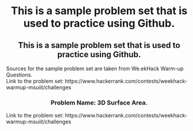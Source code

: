 <div align="center">
  <h1>This is a sample problem set that is used to practice using Github.</h1>
</div>

<div align="center">
  <h2>This is a sample problem set that is used to practice using Github.</h2>
</div>

<div align="left">
  <p>
  Sources for the sample problem set are taken from We.ekHack Warm-up Questions.<br>
  Link to the problem set: https://www.hackerrank.com/contests/weekhack-warmup-msuiit/challenges
  </p>
</div>

<div align="center">
  <h3>
  Problem Name: 3D Surface Area.
  </h3>
</div>

<div align="left">
  <p>
  Link to the problem set: https://www.hackerrank.com/contests/weekhack-warmup-msuiit/challenges
  </p>
</div>

